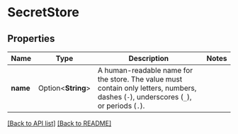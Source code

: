 # SecretStore

## Properties

Name | Type | Description | Notes
------------ | ------------- | ------------- | -------------
**name** | Option<**String**> | A human-readable name for the store. The value must contain only letters, numbers, dashes (`-`), underscores (`_`), or periods (`.`). | 

[[Back to API list]](../README.md#documentation-for-api-endpoints) [[Back to README]](../README.md)


